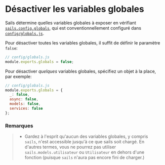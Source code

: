 # Désactiver les variables globales

Sails détermine quelles variables globales à exposer en vérifiant [`sails.config.globals`](http://sailsjs.com/documentation/reference/sails.config/sails.config.globals.html), qui est conventionnellement configuré dans [`config/globals.js`](http://sailsjs.com/documentation/anatomy/config/globals.js.html).

Pour désactiver toutes les variables globales, il suffit de définir le paramètre `false`:

```js
// config/globals.js
module.exports.globals = false;
```

Pour désactiver _quelques_ variables globales, spécifiez un objet à la place, par exemple:

```js
// config/globals.js
module.exports.globals = {
  _: false,
  async: false,
  models: false,
  services: false
};
```

### Remarques

> + Gardez à l'esprit qu'aucun des variables globales, y compris `sails`, n'est accessible jusqu'à ce que sails soit chargé. En d'autres termes, vous ne pourrez pas utiliser `sails.models.utilisateur` ou `Utilisateur` en dehors d'une fonction (puisque `sails` n'aura pas encore fini de charger.)

<!-- Ce n'est plus le cas:
La plupart de cette section de la documentation se concentre sur les méthodes et les propriétés de `sails`, l'objet singleton représentant votre application.
-->

<docmeta name="displayName" value="Désactiver les variables globales">
